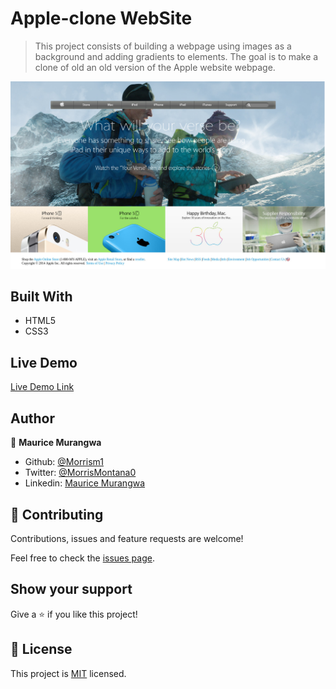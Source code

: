 # Apple-clone WebSite

> This project consists of building a webpage using images as a background and adding gradients to elements. The goal is to make a clone of old an old version of the Apple website webpage. 

![screenshot](images/Screenshot.jpg)


## Built With

- HTML5
- CSS3

## Live Demo

[Live Demo Link](https://morrism1.github.io/apple-clone/)


## Author

👤 **Maurice Murangwa**

- Github: [@Morrism1](https://github.com/Morrism1)
- Twitter: [@MorrisMontana0](https://twitter.com/MorrisMontana0)
- Linkedin: [Maurice Murangwa](https://www.linkedin.com/in/murangwa-maurice-769549140/)

## 🤝 Contributing

Contributions, issues and feature requests are welcome!

Feel free to check the [issues page](issues/).

## Show your support

Give a ⭐️ if you like this project!

## 📝 License

This project is [MIT](lic.url) licensed.
